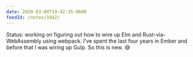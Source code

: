 ```yaml
---
date: 2020-03-08T19:42:35-0600
feedId: /notes/1942/
---
```


Status: working on figuring out how to wire up Elm and Rust-via-WebAssembly using webpack. I’ve spent the last four years in Ember and before that I was wiring up Gulp. So this is new. 😅
